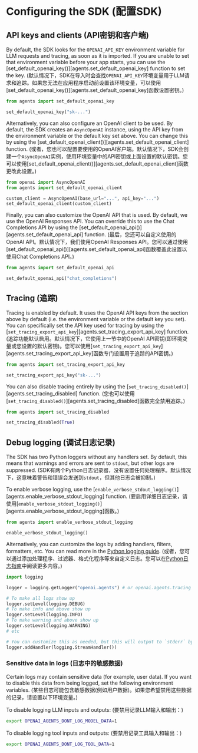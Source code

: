 # Configuring the SDK (配置SDK)

## API keys and clients (API密钥和客户端)

By default, the SDK looks for the `OPENAI_API_KEY` environment variable for LLM requests and tracing, as soon as it is imported. If you are unable to set that environment variable before your app starts, you can use the [set_default_openai_key()][agents.set_default_openai_key] function to set the key.
(默认情况下，SDK在导入时会查找`OPENAI_API_KEY`环境变量用于LLM请求和追踪。如果您无法在应用程序启动前设置该环境变量，可以使用[set_default_openai_key()][agents.set_default_openai_key]函数设置密钥。)

```python
from agents import set_default_openai_key

set_default_openai_key("sk-...")
```

Alternatively, you can also configure an OpenAI client to be used. By default, the SDK creates an `AsyncOpenAI` instance, using the API key from the environment variable or the default key set above. You can change this by using the [set_default_openai_client()][agents.set_default_openai_client] function.
(或者，您也可以配置要使用的OpenAI客户端。默认情况下，SDK会创建一个`AsyncOpenAI`实例，使用环境变量中的API密钥或上面设置的默认密钥。您可以使用[set_default_openai_client()][agents.set_default_openai_client]函数更改此设置。)

```python
from openai import AsyncOpenAI
from agents import set_default_openai_client

custom_client = AsyncOpenAI(base_url="...", api_key="...")
set_default_openai_client(custom_client)
```

Finally, you can also customize the OpenAI API that is used. By default, we use the OpenAI Responses API. You can override this to use the Chat Completions API by using the [set_default_openai_api()][agents.set_default_openai_api] function.
(最后，您还可以自定义使用的OpenAI API。默认情况下，我们使用OpenAI Responses API。您可以通过使用[set_default_openai_api()][agents.set_default_openai_api]函数覆盖此设置以使用Chat Completions API。)

```python
from agents import set_default_openai_api

set_default_openai_api("chat_completions")
```

## Tracing (追踪)

Tracing is enabled by default. It uses the OpenAI API keys from the section above by default (i.e. the environment variable or the default key you set). You can specifically set the API key used for tracing by using the [`set_tracing_export_api_key`][agents.set_tracing_export_api_key] function.
(追踪功能默认启用。默认情况下，它使用上一节中的OpenAI API密钥(即环境变量或您设置的默认密钥)。您可以使用[`set_tracing_export_api_key`][agents.set_tracing_export_api_key]函数专门设置用于追踪的API密钥。)

```python
from agents import set_tracing_export_api_key

set_tracing_export_api_key("sk-...")
```

You can also disable tracing entirely by using the [`set_tracing_disabled()`][agents.set_tracing_disabled] function.
(您也可以使用[`set_tracing_disabled()`][agents.set_tracing_disabled]函数完全禁用追踪。)

```python
from agents import set_tracing_disabled

set_tracing_disabled(True)
```

## Debug logging (调试日志记录)

The SDK has two Python loggers without any handlers set. By default, this means that warnings and errors are sent to `stdout`, but other logs are suppressed.
(SDK有两个Python日志记录器，没有设置任何处理程序。默认情况下，这意味着警告和错误会发送到`stdout`，但其他日志会被抑制。)

To enable verbose logging, use the [`enable_verbose_stdout_logging()`][agents.enable_verbose_stdout_logging] function.
(要启用详细日志记录，请使用[`enable_verbose_stdout_logging()`][agents.enable_verbose_stdout_logging]函数。)

```python
from agents import enable_verbose_stdout_logging

enable_verbose_stdout_logging()
```

Alternatively, you can customize the logs by adding handlers, filters, formatters, etc. You can read more in the [Python logging guide](https://docs.python.org/3/howto/logging.html).
(或者，您可以通过添加处理程序、过滤器、格式化程序等来自定义日志。您可以在[Python日志指南](https://docs.python.org/3/howto/logging.html)中阅读更多内容。)

```python
import logging

logger = logging.getLogger("openai.agents") # or openai.agents.tracing for the Tracing logger

# To make all logs show up
logger.setLevel(logging.DEBUG)
# To make info and above show up
logger.setLevel(logging.INFO)
# To make warning and above show up
logger.setLevel(logging.WARNING)
# etc

# You can customize this as needed, but this will output to `stderr` by default
logger.addHandler(logging.StreamHandler())
```

### Sensitive data in logs (日志中的敏感数据)

Certain logs may contain sensitive data (for example, user data). If you want to disable this data from being logged, set the following environment variables.
(某些日志可能包含敏感数据(例如用户数据)。如果您希望禁用这些数据的记录，请设置以下环境变量。)

To disable logging LLM inputs and outputs:
(要禁用记录LLM输入和输出：)

```bash
export OPENAI_AGENTS_DONT_LOG_MODEL_DATA=1
```

To disable logging tool inputs and outputs:
(要禁用记录工具输入和输出：)

```bash
export OPENAI_AGENTS_DONT_LOG_TOOL_DATA=1
